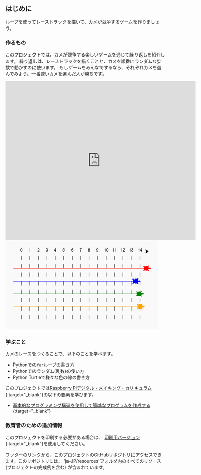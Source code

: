 ## はじめに

ループを使ってレーストラックを描いて、カメが競争するゲームを作りましょう。

### 作るもの

このプロジェクトでは、カメが競争する楽しいゲームを通じて繰り返しを紹介します。 繰り返しは、レーストラックを描くことと、カメを順番にランダムな歩数で動かすのに使います。 もしゲームをみんなでするなら、それぞれカメを選んでみよう。一番速いカメを選んだ人が勝ちです。

<div class="trinket">
  <iframe src="https://trinket.io/embed/python/9339862606?outputOnly=true&start=result" width="600" height="500" frameborder="0" marginwidth="0" marginheight="0" allowfullscreen>
  </iframe>
  <img src="images/race-finished.png">
</div>

### 学ぶこと

カメのレースをつくることで、以下のことを学べます。

+ Pythonでの`for`ループの書き方
+ Pythonでのランダム(乱数)の使い方
+ Python Turtleで様々な色の線の書き方

このプロジェクトでは[Raspberry Piデジタル・メイキング・カリキュラム](http://rpf.io/curriculum){:target="_blank"}の以下の要素を学びます。

+ [基本的なプログラミング構造を使用して簡単なプログラムを作成する](https://www.raspberrypi.org/curriculum/programming/creator/){:target="_blank"}

### 教育者のための追加情報

このプロジェクトを印刷する必要がある場合は、 [印刷用バージョン](https://projects.raspberrypi.org/en/projects/turtle-race/print){:target="_blank"}を使用してください。

フッターのリンクから、このプロジェクトのGitHubリポジトリにアクセスできます。このリポジトリには、 'ja-JP/resources'フォルダ内のすべてのリソース (プロジェクトの完成例を含む) が含まれています。